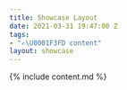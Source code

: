 ```yaml
---
title: Showcase Layout
date: 2021-03-31 19:47:00 Z
tags:
- "✍\U0001F3FD content"
layout: showcase
---
```


{% include content.md %}